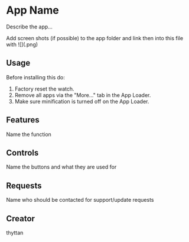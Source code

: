 # App Name

Describe the app...

Add screen shots (if possible) to the app folder and link then into this file with ![](<name>.png)

## Usage

Before installing this do:

1. Factory reset the watch.
2. Remove all apps via the "More..." tab in the App Loader.
3. Make sure minification is turned off on the App Loader.

## Features

Name the function

## Controls

Name the buttons and what they are used for

## Requests

Name who should be contacted for support/update requests

## Creator

thyttan
